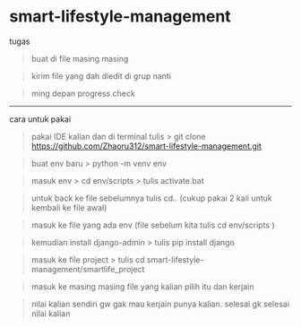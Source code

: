 # smart-lifestyle-management

tugas

> buat di file masing masing

> kirim file yang dah diedit di grup nanti 

> ming depan progress check
---
cara untuk pakai

> pakai IDE kalian dan di terminal tulis > git clone https://github.com/Zhaoru312/smart-lifestyle-management.git

> buat env baru > python -m venv env

> masuk env > cd env/scripts > tulis activate.bat 

> untuk back ke file sebelumnya tulis cd.. (cukup pakai 2 kali untuk kembali ke file awal)

> masuk ke file yang ada env (file sebelum kita tulis cd env/scripts ) 

> kemudian install django-admin > tulis pip install django

> masuk ke file project > tulis cd smart-lifestyle-management/smartlife_project

> masuk ke masing masing file yang kalian pilih itu dan kerjain

> nilai kalian sendiri gw gak mau kerjain punya kalian. selesai gk selesai nilai kalian

